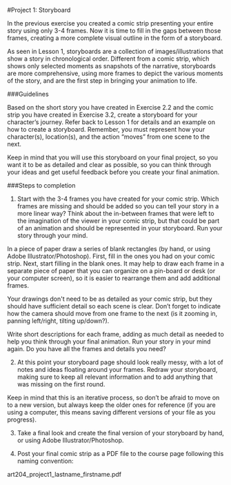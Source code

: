 #Project 1: Storyboard

In the previous exercise you created a comic strip presenting your entire story using only 3-4 frames. Now it is time to fill in the gaps between those frames, creating a more complete visual outline in the form of a storyboard.

As seen in Lesson 1, storyboards are a collection of images/illustrations that show a story in chronological order. Different from a comic strip, which shows only selected moments as snapshots of the narrative, storyboards are more comprehensive, using more frames to depict the various moments of the story, and are the first step in bringing your animation to life. 

###Guidelines

Based on the short story you have created in Exercise 2.2 and the comic strip you have created in Exercise 3.2, create a storyboard for your character’s journey. Refer back to Lesson 1 for details and an example on how to create a storyboard. Remember, you must represent how your character(s), location(s), and the action “moves” from one scene to the next.

Keep in mind that you will use this storyboard on your final project, so you want it to be as detailed and clear as possible, so you can think through your ideas and get useful feedback before you create your final animation.

###Steps to completion

1. Start with the 3-4 frames you have created for your comic strip. Which frames are missing and should be added so you can tell your story in a more linear way? Think about the in-between frames that were left to the imagination of the viewer in your comic strip, but that could be part of an animation and should be represented in your storyboard. Run your story through your mind. 

 In a piece of paper draw a series of blank rectangles (by hand, or using Adobe Illustrator/Photoshop). First, fill in the ones you had on your comic strip. Next, start filling in the blank ones. It may help to draw each frame in a separate piece of paper that you can organize on a pin-board or desk (or your computer screen), so it is easier to rearrange them and add additional frames.

 Your drawings don't need to be as detailed as your comic strip, but they should have sufficient detail so each scene is clear. Don’t forget to indicate how the camera should move from one frame to the next (is it zooming in, panning left/right, tilting up/down?). 

 Write short descriptions for each frame, adding as much detail as needed to help you think through your final animation. Run your story in your mind again. Do you have all the frames and details you need?

2. At this point your storyboard page should look really messy, with a lot of notes and ideas floating around your frames. Redraw your storyboard, making sure to keep all relevant information and to add anything that was missing on the first round. 

 Keep in mind that this is an iterative process, so don’t be afraid to move on to a new version, but always keep the older ones for reference (if you are using a computer, this means saving different versions of your file as you progress). 

3. Take a final look and create the final version of your storyboard by hand, or using Adobe Illustrator/Photoshop.

4. Post your final comic strip as a PDF file to the course page following this naming convention:
 
 art204_project1_lastname_firstname.pdf
